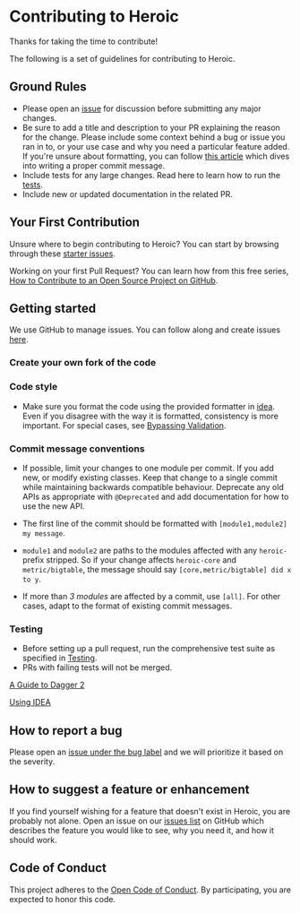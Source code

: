 # Contributing to Heroic

Thanks for taking the time to contribute! 

The following is a set of guidelines for contributing to Heroic. 

## Ground Rules

* Please open an [issue](https://github.com/spotify/heroic/issues) for discussion before submitting any major changes. 
* Be sure to add a title and description to your PR explaining the reason for the change. Please include some context behind a bug or issue you ran in to, or your use case and why you need a particular feature added. If you're unsure about formatting, you can follow [this article](https://medium.com/@steveamaza/how-to-write-a-proper-git-commit-message-e028865e5791) which dives into writing a proper commit message. 
* Include tests for any large changes. Read here to learn how to run the [tests](https://github.com/spotify/heroic#testing).
* Include new or updated documentation in the related PR.
## Your First Contribution

Unsure where to begin contributing to Heroic? You can start by browsing through these [starter issues](https://github.com/spotify/heroic/labels/level%3Astarter).

Working on your first Pull Request? You can learn how from this free series, [How to Contribute to an Open Source Project on GitHub](https://egghead.io/series/how-to-contribute-to-an-open-source-project-on-github).

## Getting started

We use GitHub to manage issues. You can follow along and create issues [here](https://github.com/spotify/heroic/issues). 

### Create your own fork of the code

### Code style

* Make sure you format the code using the provided formatter in [idea](https://github.com/spotify/heroic/blob/master/idea). Even if you disagree with the way it is formatted, consistency is more important. For special cases, see [Bypassing Validation](https://github.com/spotify/heroic#bypassing-validation).

### Commit message conventions

* If possible, limit your changes to one module per commit.
If you add new, or modify existing classes. Keep that change to a single commit while maintaining
backwards compatible behaviour. Deprecate any old APIs as appropriate with `@Deprecated` and
add documentation for how to use the new API.

* The first line of the commit should be formatted with `[module1,module2] my message`.

* `module1` and `module2` are paths to the modules affected with any `heroic-` prefix stripped.
So if your change affects `heroic-core` and `metric/bigtable`, the message should say
`[core,metric/bigtable] did x to y`.

* If more than _3 modules_ are affected by a commit, use `[all]`.
For other cases, adapt to the format of existing commit messages.

### Testing

* Before setting up a pull request, run the comprehensive test suite as specified in
[Testing](#testing).
* PRs with failing tests will not be merged.

[A Guide to Dagger 2](docs/guide-to-dagger2.md)

[Using IDEA](idea/README.md)

## How to report a bug

Please open an [issue under the bug label](https://github.com/spotify/heroic/issues?q=is%3Aopen+is%3Aissue+label%3Atype%3Abug) and we will prioritize it based on the severity.

## How to suggest a feature or enhancement

If you find yourself wishing for a feature that doesn't exist in Heroic, you are probably not alone. Open an issue on our [issues list](https://github.com/spotify/heroic/issues) on GitHub which describes the feature you would like to see, why you need it, and how it should work.
 
## Code of Conduct

This project adheres to the [Open Code of Conduct](https://github.com/spotify/code-of-conduct/blob/master/code-of-conduct.md). By participating, you are expected to honor this code.

